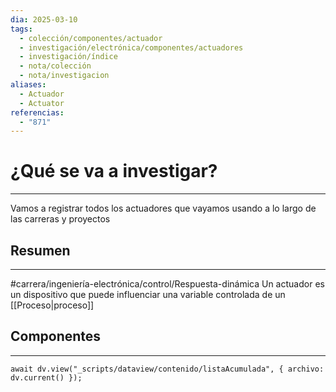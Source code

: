 ```yaml
---
dia: 2025-03-10
tags:
  - colección/componentes/actuador
  - investigación/electrónica/componentes/actuadores
  - investigación/índice
  - nota/colección
  - nota/investigacion
aliases:
  - Actuador
  - Actuator
referencias:
  - "871"
---
```

# ¿Qué se va a investigar?
---
Vamos a registrar todos los actuadores que vayamos usando a lo largo de las carreras y proyectos

## Resumen
---
#carrera/ingeniería-electrónica/control/Respuesta-dinámica 
Un actuador es un dispositivo que puede influenciar una variable controlada de un [[Proceso|proceso]]

## Componentes
---
```dataviewjs
await dv.view("_scripts/dataview/contenido/listaAcumulada", { archivo: dv.current() });
```
